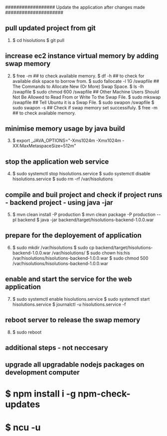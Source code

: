 ##################     Update the application after changes made      #####################

## pull updated project from git
1.  $ cd hisolutions
    $ git pull 

## increase ec2 instance virtual memory by adding swap memory
2.  $ free -m                          ## to check available memory.
    $ df -h                            ## to check for available disk space to borrow from.
    $ sudo fallocate -l 1G /swapfile   ## The Commands to Allocate New (Or More) Swap Space.
    $ ls -lh /swapfile 
    $ sudo chmod 600 /swapfile         ## Other Machine Users Should Not Be Allowed to Read From or Write To the Swap File.
    $ sudo mkswap /swapfile            ## Tell Ubuntu it is a Swap File.
    $ sudo swapon /swapfile
    $ sudo swapon -s                   ## Check if swap memory set successifuly.
    $ free -m                          ## to check available memory. 

## minimise memory usage by java build
3.  $ export _JAVA_OPTIONS="-Xms1024m -Xmx1024m -XX:MaxMetaspaceSize=512m"

## stop the application web service 
4.  $ sudo systemctl stop hisolutions.service
    $ sudo systemctl disable hisolutions.service
    $ sudo rm -rf /var/hisolutions

## compile and buil project and check if project runs - backend project - using java -jar
5.  $ mvn clean install -P production
    $ mvn clean package -P production --pl backend
    $ java -jar backend/target/hisolutions-backend-1.0.0.war

## prepare for the deployement of application
6.  $ sudo mkdir /var/hisolutions
    $ sudo cp backend/target/hisolutions-backend-1.0.0.war /var/hisolutions/
    $ sudo chown his:his /var/hisolutions/hisolutions-backend-1.0.0.war
    $ sudo chmod 500 /var/hisolutions/hisolutions-backend-1.0.0.war 


## enable and start the service for the web application
7.  $ sudo systemctl enable hisolutions.service
    $ sudo systemctl start hisolutions.service
    $ journalctl -u hisolutions.service -f

## reboot server to release the swap memory 
8.  $ sudo reboot




## additional steps - not neccesary
## upgrade all upgradable nodejs packages on development computer
#   $ npm install i -g npm-check-updates
#   $ ncu -u


